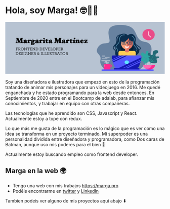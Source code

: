 # Hola, soy Marga! 🤓👋🏻

![](./images/marga_github_profile.png)

Soy una diseñadora e ilustradora que empezó en esto de la programación tratando de animar mis personajes para un videojuego en 2016. Me quedé enganchada y he estado programando para la web desde entonces. En Septiembre de 2020 entre en el Bootcamp de adalab, para afianzar mis conocimientos, y trabajar en equipo con otras compañeras.

Las tecnologías que he aprendido son CSS, Javascript y React. Actualmente estoy a tope con redux.

Lo que más me gusta de la programación es lo mágico que es ver como una idea se transforma en un proyecto terminado. Mi superpoder es una personalidad dividida entre diseñadora y programadora, como Dos caras de Batman, aunque uso mis poderes para el bien 🙂

Actualmente estoy buscando empleo como frontend developer.

## Marga en la web 🌍
- Tengo una web con mis trabajos https://marga.pro
- Podéis encontrarme en [twitter](https://twitter.com/margamrt) y [LinkedIn](https://www.linkedin.com/in/margamarben/)

Tambien podeis ver alguno de mis proyectos aqui abajo ⬇

<!--
**margamb/margamb** is a ✨ _special_ ✨ repository because its `README.md` (this file) appears on your GitHub profile.

Here are some ideas to get you started:

- 🔭 I’m currently working on ...
- 🌱 I’m currently learning ...
- 👯 I’m looking to collaborate on ...
- 🤔 I’m looking for help with ...
- 💬 Ask me about ...
- 📫 How to reach me: ...
- 😄 Pronouns: ...
- ⚡ Fun fact: ...
-->
